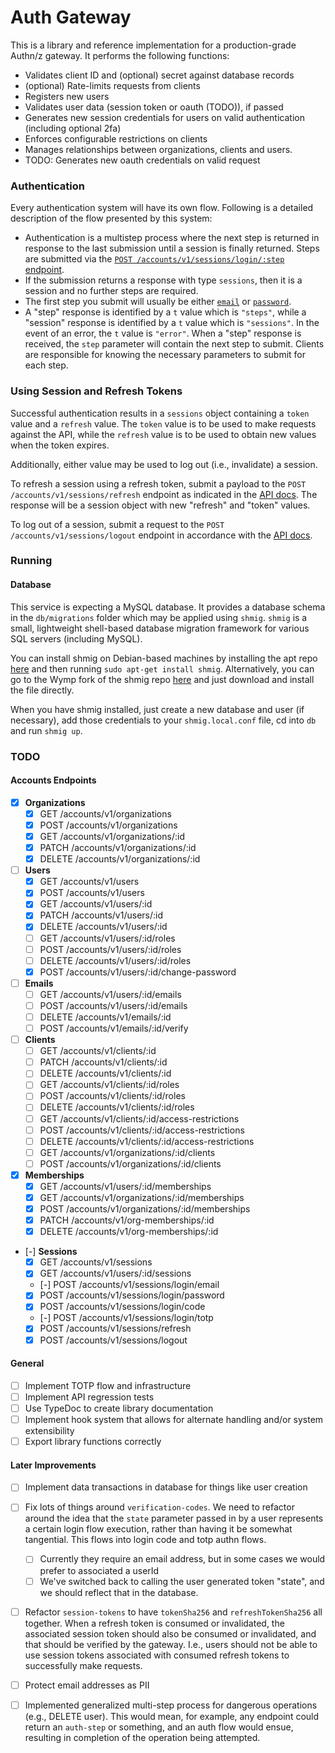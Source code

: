 Auth Gateway
=========================================================================

This is a library and reference implementation for a production-grade Authn/z gateway. It performs
the following functions:

* Validates client ID and (optional) secret against database records
* (optional) Rate-limits requests from clients
* Registers new users
* Validates user data (session token or oauth (TODO)), if passed
* Generates new session credentials for users on valid authentication (including optional 2fa)
* Enforces configurable restrictions on clients
* Manages relationships between organizations, clients and users.
* TODO: Generates new oauth credentials on valid request

### Authentication

Every authentication system will have its own flow. Following is a detailed description of the flow
presented by this system:

* Authentication is a multistep process where the next step is returned in response to the last
  submission until a session is finally returned. Steps are submitted via the
  [`POST /accounts/v1/sessions/login/:step` endpoint](/docs/api.v1.html#tag/Sessions).
* If the submission returns a response with type `sessions`, then it is a session and no further
  steps are required.
* The first step you submit will usually be either [`email`](/docs/api.v1.html#operation/post-accounts-v1-sessions-login-step)
  or [`password`](/docs/api.v1.html#operation/post-accounts-v1-sessions-login-password).
* A "step" response is identified by a `t` value which is `"steps"`, while a "session" response is
  identified by a `t` value which is `"sessions"`. In the event of an error, the `t` value is
  `"error"`. When a "step" response is received, the `step` parameter will contain the next
  step to submit. Clients are responsible for knowing the necessary parameters to submit for each
  step.

### Using Session and Refresh Tokens

Successful authentication results in a `sessions` object containing a `token` value and a `refresh`
value. The `token` value is to be used to make requests against the API, while the `refresh` value
is to be used to obtain new values when the token expires.

Additionally, either value may be used to log out (i.e., invalidate) a session.

To refresh a session using a refresh token, submit a payload to the `POST /accounts/v1/sessions/refresh`
endpoint as indicated in the [API docs](/docs/api.v1.html#operation/post-accounts-v1-sessions-refresh).
The response will be a session object with new "refresh" and "token" values.

To log out of a session, submit a request to the `POST /accounts/v1/sessions/logout` endpoint in
accordance with the [API docs](/docs/api.v1.html#operation/post-accounts-v1-sessions-logout).


### Running

#### Database

This service is expecting a MySQL database. It provides a database schema in the `db/migrations`
folder which may be applied using `shmig`. `shmig` is a small, lightweight shell-based database
migration framework for various SQL servers (including MySQL).

You can install shmig on Debian-based machines by installing the apt repo [here](https://packages.kaelshipman.me/)
and then running `sudo apt-get install shmig`. Alternatively, you can go to the Wymp fork of the
shmig repo [here](https://github.com/wymp/shmig/) and just download and install the file directly.

When you have shmig installed, just create a new database and user (if necessary), add those
credentials to your `shmig.local.conf` file, cd into `db` and run `shmig up`.

### TODO

#### Accounts Endpoints

* [x] **Organizations**
  * [x] GET    /accounts/v1/organizations
  * [x] POST   /accounts/v1/organizations
  * [x] GET    /accounts/v1/organizations/:id
  * [x] PATCH  /accounts/v1/organizations/:id
  * [x] DELETE /accounts/v1/organizations/:id
* [ ] **Users**
  * [x] GET    /accounts/v1/users
  * [x] POST   /accounts/v1/users
  * [x] GET    /accounts/v1/users/:id
  * [x] PATCH  /accounts/v1/users/:id
  * [x] DELETE /accounts/v1/users/:id
  * [ ] GET    /accounts/v1/users/:id/roles
  * [ ] POST   /accounts/v1/users/:id/roles
  * [ ] DELETE /accounts/v1/users/:id/roles
  * [x] POST   /accounts/v1/users/:id/change-password
* [ ] **Emails**
  * [ ] GET    /accounts/v1/users/:id/emails
  * [ ] POST   /accounts/v1/users/:id/emails
  * [ ] DELETE /accounts/v1/emails/:id
  * [ ] POST   /accounts/v1/emails/:id/verify
* [ ] **Clients**
  * [ ] GET    /accounts/v1/clients/:id
  * [ ] PATCH  /accounts/v1/clients/:id
  * [ ] DELETE /accounts/v1/clients/:id
  * [ ] GET    /accounts/v1/clients/:id/roles
  * [ ] POST   /accounts/v1/clients/:id/roles
  * [ ] DELETE /accounts/v1/clients/:id/roles
  * [ ] GET    /accounts/v1/clients/:id/access-restrictions
  * [ ] POST   /accounts/v1/clients/:id/access-restrictions
  * [ ] DELETE /accounts/v1/clients/:id/access-restrictions
  * [ ] GET    /accounts/v1/organizations/:id/clients
  * [ ] POST   /accounts/v1/organizations/:id/clients
* [x] **Memberships**
  * [x] GET    /accounts/v1/users/:id/memberships
  * [x] GET    /accounts/v1/organizations/:id/memberships
  * [x] POST   /accounts/v1/organizations/:id/memberships
  * [x] PATCH /accounts/v1/org-memberships/:id
  * [x] DELETE /accounts/v1/org-memberships/:id
* [-] **Sessions**
  * [x] GET    /accounts/v1/sessions
  * [x] GET    /accounts/v1/users/:id/sessions
  * [-] POST   /accounts/v1/sessions/login/email
  * [x] POST   /accounts/v1/sessions/login/password
  * [x] POST   /accounts/v1/sessions/login/code
  * [-] POST   /accounts/v1/sessions/login/totp
  * [x] POST   /accounts/v1/sessions/refresh
  * [x] POST   /accounts/v1/sessions/logout

#### General

* [ ] Implement TOTP flow and infrastructure
* [ ] Implement API regression tests
* [ ] Use TypeDoc to create library documentation
* [ ] Implement hook system that allows for alternate handling and/or system extensibility
* [ ] Export library functions correctly

#### Later Improvements

* [ ] Implement data transactions in database for things like user creation
* [ ] Fix lots of things around `verification-codes`. We need to refactor around the idea that the
      `state` parameter passed in by a user represents a certain login flow execution, rather than
      having it be somewhat tangential. This flows into login code and totp authn flows.
  * [ ] Currently they require an email address, but in some cases we would prefer to associated a
        userId
  * [ ] We've switched back to calling the user generated token "state", and we should reflect that
        in the database.
* [ ] Refactor `session-tokens` to have `tokenSha256` and `refreshTokenSha256` all together. When a
      refresh token is consumed or invalidated, the associated session token should also be consumed
      or invalidated, and that should be verified by the gateway. I.e., users should not be able to
      use session tokens associated with consumed refresh tokens to successfully make requests.
* [ ] Protect email addresses as PII
* [ ] Implemented generalized multi-step process for dangerous operations (e.g., DELETE user). This
      would mean, for example, any endpoint could return an `auth-step` or something, and an auth
      flow would ensue, resulting in completion of the operation being attempted.

